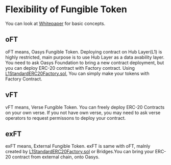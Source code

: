 # Flexibility of Fungible Token

You can look at [Whitepaper](/docs/whitepaper/solution/ft-nft-design) for basic concepts.

## oFT

oFT means, Oasys Fungible Token. 
Deploying contract on Hub Layer(L1) is highly restricted, main purpose is to use Hub Layer as a data avability layer. 
You need to ask Oasys Foundation to bring a new contract deployment, but you can deploy ERC-20 contract with Factory contract.
Using [L1StandardERC20Factory.sol](https://github.com/oasysgames/oasys-optimism/blob/04f77a5c03fd5888716c0d9d5e8d68a674b92e5b/packages/contracts/contracts/oasys/L1/token/L1StandardERC20Factory.sol), You can simply make your tokens with Factory Contract. 


## vFT

vFT means, Verse Fungible Token. 
You can freely deploy ERC-20 Contracts on your own verse. If you not have own verse, you may need to ask verse operators to request permissons to deploy your contract.

## exFT

exFT means, External Fungible Token.
exFT is same with oFT, malnly created by [L1StandardERC20Factory.sol](https://github.com/oasysgames/oasys-optimism/blob/04f77a5c03fd5888716c0d9d5e8d68a674b92e5b/packages/contracts/contracts/oasys/L1/token/L1StandardERC20Factory.sol) or Bridges.You can bring your ERC-20 contract from external chain, onto Oasys.


